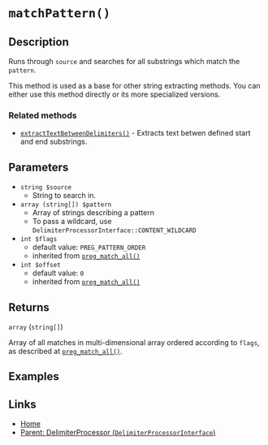 # `matchPattern()`

## Description

Runs through `source` and searches for all substrings which match the `pattern`.

This method is used as a base for other string extracting methods. You can either use this method directly or its more specialized versions.

### Related methods

- [`extractTextBetweenDelimiters()`](./extractTextBetweenDelimiters.md) - Extracts text betwen defined start and end substrings.

## Parameters

- `string $source`
  - String to search in.
- `array (string[]) $pattern`
  - Array of strings describing a pattern
  - To pass a wildcard, use `DelimiterProcessorInterface::CONTENT_WILDCARD`
- `int $flags`
  - default value: `PREG_PATTERN_ORDER`
  - inherited from [`preg_match_all()`](https://www.php.net/manual/en/function.preg-match-all.php)
- `int $offset`
  - default value: `0`
  - inherited from [`preg_match_all()`](https://www.php.net/manual/en/function.preg-match-all.php)

## Returns

`array` (`string[]`)

Array of all matches in multi-dimensional array ordered according to `flags`, as described at 
[`preg_match_all()`](https://www.php.net/manual/en/function.preg-match-all.php).

## Examples

## Links

- [Home](../../Fearures_and_documentation.md)
- [Parent: DelimiterProcessor (`DelimiterProcessorInterface`)](../DelimiterProcessor.md)